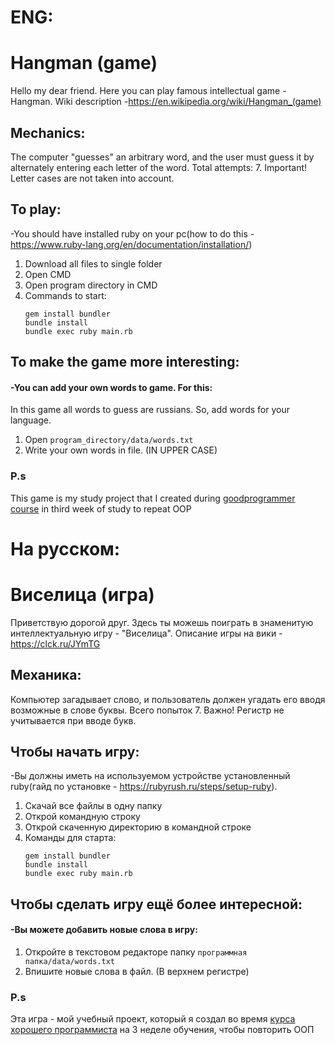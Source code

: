 # ENG:
# Hangman (game)

Hello my dear friend. Here you can play famous intellectual game - Hangman. Wiki description -https://en.wikipedia.org/wiki/Hangman_(game)
## Mechanics:

The computer "guesses" an arbitrary word, and the user must guess it by alternately entering each letter of the word. Total attempts: 7. Important! Letter cases are not taken into account.
## To play:

-You should have installed ruby on your pc(how to do this - https://www.ruby-lang.org/en/documentation/installation/)
1) Download all files to single folder
2) Open CMD
3) Open program directory in CMD
4) Commands to start:
    ```
    gem install bundler
    bundle install
    bundle exec ruby main.rb
    ```
    
   

## To make the game more interesting:

#### -You can add your own words to game. For this:
In this game all words to guess are russians. So, add words for your language.
1) Open `program_directory/data/words.txt`     
2) Write your own words in file. (IN UPPER CASE)

### P.s
This game is my study project that I created during [goodprogrammer course](https://goodprogrammer.ru/rails) in third  week of study to repeat OOP

# На русском:
# Виселица (игра)

Приветствую дорогой друг. Здесь ты можешь поиграть в знаменитую интеллектуальную игру - "Виселица". 
Описание игры на вики - https://clck.ru/JYmTG
## Механика:

Компьютер загадывает слово, и пользователь должен угадать его вводя возможные в слове буквы. 
Всего попыток 7. Важно! Регистр не учитывается при вводе букв.
## Чтобы начать игру:

-Вы должны иметь на используемом устройстве установленный ruby(гайд по установке - https://rubyrush.ru/steps/setup-ruby). 
1) Скачай все файлы в одну папку
2) Открой командную строку
3) Открой скаченную директорию в командной строке
4) Команды для старта:
    ```
    gem install bundler
    bundle install
    bundle exec ruby main.rb
    ```
    
   

## Чтобы сделать игру ещё более интересной:

#### -Вы можете добавить новые слова в игру:
1) Откройте в текстовом редакторе папку `программная папка/data/words.txt`     
2) Впишите новые слова в файл. (В верхнем регистре)


### P.s
Эта игра - мой учебный проект, который я создал во время [курса хорошего программиста](https://goodprogrammer.ru/rails) на 3 неделе обучения, чтобы повторить ООП
